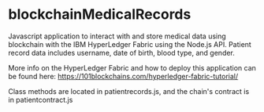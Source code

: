 # blockchainMedicalRecords

Javascript application to interact with and store medical data using blockchain with the IBM HyperLedger Fabric using the Node.js API. Patient record data includes username, date of birth, blood type, and gender.

More info on the HyperLedger Fabric and how to deploy this application can be found here: https://101blockchains.com/hyperledger-fabric-tutorial/


Class methods are located in patientrecords.js, and the chain's contract is in patientcontract.js
